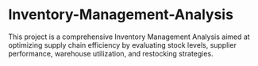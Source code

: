 # Inventory-Management-Analysis
This project is a comprehensive Inventory Management Analysis aimed at optimizing supply chain efficiency by evaluating stock levels, supplier performance, warehouse utilization, and restocking strategies. 
